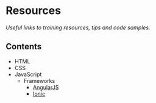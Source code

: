 # Resources

*Useful links to training resources, tips and code samples.*

## Contents

- HTML
- CSS
- JavaScript
  - Frameworks
    - [AngularJS](JavaScript/Frameworks/AngularJS.md)
    - [Ionic](JavaScript/Frameworks/Ionic.md)
